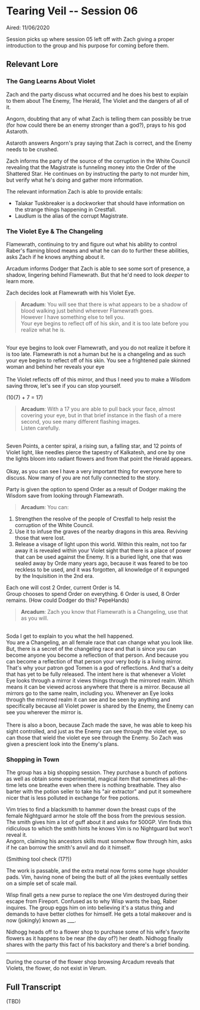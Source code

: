 # Tearing Veil -- Session 06

Aired: 11/06/2020

Session picks up where session 05 left off with Zach giving a proper introduction to the group and his purpose for coming before them.

## Relevant Lore

### The Gang Learns About Violet

Zach and the party discuss what occurred and he does his best to explain to them about The Enemy, The Herald, The Violet and the dangers of all of it.

Angorn, doubting that any of what Zach is telling them can possibly be true (for how could there be an enemy stronger than a god?), prays to his god Astaroth.

Astaroth answers Angorn's pray saying that Zach is correct, and the Enemy needs to be crushed.

Zach informs the party of the source of the corruption in the White Council revealing that the Magistrate is funneling money into the Order of the Shattered Star. He continues on by instructing the party to not murder him, but verify what he's doing and gather more information.

The relevant information Zach is able to provide entails:
* Talakar Tuskbreaker is a dockworker that should have information on the strange things happening in Crestfall.
* Laudlum is the alias of the corrupt Magistrate.

### The Violet Eye & The Changeling

Flamewrath, continuing to try and figure out what his ability to control Raber's flaming blood means and what he can do to further these abilities, asks Zach if he knows anything about it.

Arcadum informs Dodger that Zach is able to see some sort of presence, a shadow, lingering behind Flamewrath. But that he'd need to look *deeper* to learn more.

Zach decides look at Flamewrath with his Violet Eye.

> **Arcadum**: You will see that there is what appears to be a shadow of blood walking just behind wherever Flamewrath goes.<br>
However I have something else to tell you.<br>
Your eye begins to reflect off of his skin, and it is too late before you realize what he is.<br>
<br>
Your eye begins to look over Flamewrath, and you do not realize it before it is too late. Flamewrath is not a human but he is a changeling and as such your eye begins to reflect off of his skin. You see a frightened pale skinned woman and behind her reveals your eye<br>
<br>
The Violet reflects off of this mirror, and thus I need you to make a Wisdom saving throw, let's see if you can stop yourself.

(10(7) + 7 = 17)

> **Arcadum**: With a 17 you are able to pull back your face, almost covering your eye, but in that brief instance in the flash of a mere second, you see many different flashing images.<br>
Listen carefully.<br>
<br>
Seven Points, a center spiral, a rising sun, a falling star, and 12 points of Violet light, like needles pierce the tapestry of Kalkatesh, and one by one the lights bloom into radiant flowers and from that point the Herald appears.<br>
<br>
Okay, as you can see I have a very important thing for everyone here to discuss. Now many of you are not fully connected to the story.

Party is given the option to spend Order as a result of Dodger making the Wisdom save from looking through Flamewrath.

> **Arcadum**: You can:<br>
1. Strengthen the resolve of the people of Crestfall to help resist the corruption of the White Council.<br>
2. Use it to infuse the graves of the nearby dragons in this area. Reviving those that were lost.<br>
3. Release a visage of light upon this world. Within this realm, not too far away it is revealed within your Violet sight that there is a place of power that can be used against the Enemy. It is a buried light, one that was sealed away by Orde many years ago, because it was feared to be too reckless to be used, and it was forgotten, all knowledge of it expunged by the Inquisition in the 2nd era.

Each one will cost 2 Order, current Order is 14.<br>
Group chooses to spend Order on everything. 6 Order is used, 8 Order remains. (How could Dodger do this? PepeHands)

> **Arcadum**: Zach you know that Flamewrath is a Changeling, use that as you will.<br>
<br>
Soda I get to explain to you what the hell happened.<br>
You are a Changeling, an all female race that can change what you look like. But, there is a secret of the changeling race and that is since you can become anyone you become a reflection of that person. And because you can become a reflection of that person your very body is a living mirror. That's why your patron god Tomen is a god of reflections. And that's a deity that has yet to be fully released. The intent here is that whenever a Violet Eye looks through a mirror it views things through the mirrored realm. Which means it can be viewed across anywhere that there is a mirror. Because all mirrors go to the same realm, including you. Whenever an Eye looks through the mirrored realm it can see and be seen by anything and specifically because all Violet power is shared by the Enemy, the Enemy can see you wherever the mirror is.<br>
<br>
There is also a boon, because Zach made the save, he was able to keep his sight controlled, and just as the Enemy can see through the violet eye, so can those that wield the violet eye see through the Enemy. So Zach was given a prescient look into the Enemy's plans.

### Shopping in Town

The group has a big shopping session. They purchase a bunch of potions as well as obtain some experimental, magical item that sometimes all-the-time lets one breathe even when there is nothing breathable. They also barter with the potion seller to take his "air extractor" and put it somewhere nicer that is less polluted in exchange for free potions.

Vim tries to find a blacksmith to hammer down the breast cups of the female Nightguard armor he stole off the boss from the previous session. The smith gives him a lot of guff about it and asks for 500GP. Vim finds this ridiculous to which the smith hints he knows Vim is no Nightguard but won't reveal it.<br>
Angorn, claiming his ancestors skills must somehow flow through him, asks if he can borrow the smith's anvil and do it himself.

(Smithing tool check (17?))

The work is passable, and the extra metal now forms some huge shoulder pads. Vim, having none of being the butt of all the jokes eventually settles on a simple set of scale mail.


Wisp finall gets a new purse to replace the one Vim destroyed during their escape from Fireport. Confused as to why Wisp wants the bag, Raber inquires. The group eggs him on into believing it's a status thing and demands to have better clothes for himself. He gets a total makeover and is now (jokingly) known as _\_\_.

Nidhogg heads off to a flower shop to purchase some of his wife's favorite flowers as it happens to be near (the day of?) her death. Nidhogg finally shares with the party this fact of his backstory and there's a brief bonding.

---

During the course of the flower shop browsing Arcadum reveals that Violets, the flower, do not exist in Verum.


## Full Transcript

(TBD)
